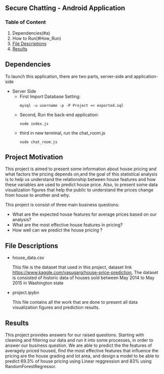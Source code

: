 ## Secure Chatting - Android Application

### Table of Content
1. Dependencies(#a)
2. How to Run(#How_Run)
3. [File Descriptions](#files)
4. [Results](#results)

## Dependencies<a name="a"></a>

To launch this application, there are two parts, server-side and application-side
* Server Side
  * First Import Database Setting:
    ```
    mysql -u username -p -P Project << exported.sql
    ```
  * Second, Run the back-end application:
    ```
    node index.js
    ```
  * third in new terminal, run the chat_room.js
    ```
    node chat_room.js
    ```

## Project Motivation<a name="motivation"></a>

This project is aimed to present some information about house pricing and what factors the pricing depends on,and the goal of this statistical analysis is to help us understand the relationship between house features and how these variables are used to predict house price. Also, to present some data visualization figures that help the public to understand the prices change from house to another and why.

This project is consist of three main business questions:
* What are the expected house features for average prices based on our analysis?
* What are the most effective house features in pricing?
* How well can we predict the house pricing ?

## File Descriptions <a name="files"></a>
  
* house_data.csv

  This file is the dataset that used in this project, dataset link https://www.kaggle.com/vasugarg/house-price-prediction, The dataset is consisted of historic data of houses     sold between May 2014 to May 2015 in Washington state
* project.ipybn

  This file contains all the work that are done to present all data visualization figures and prediction results.
  
  
## Results<a name="results"></a>

This project provides answers for our raised questions. Starting with cleaning and filtering our data and run it into some processes, in order to answer our business question. We are able to predict the the features of averagely priced housed, find the most effective features that influence the pricing are the house grading and lot area, and design a model to be able to predict 69.3% of house pricing using Linear reggression and 83% using RandomForestRegressor.
